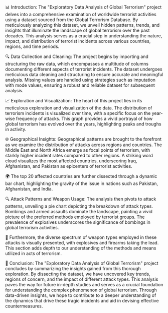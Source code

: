 📊 Introduction:
The "Exploratory Data Analysis of Global Terrorism" project delves into a comprehensive examination of worldwide terrorist activities using a dataset sourced from the Global Terrorism Database. By meticulously analyzing this dataset, we unveil hidden patterns, trends, and insights that illuminate the landscape of global terrorism over the past decades. This analysis serves as a crucial step in understanding the nature, impact, and distribution of terrorist incidents across various countries, regions, and time periods.

🔍 Data Collection and Cleaning:
The project begins by importing and structuring the raw data, which encompasses a multitude of columns documenting different aspects of terrorist incidents. The dataset undergoes meticulous data cleaning and structuring to ensure accurate and meaningful analysis. Missing values are handled using strategies such as imputation with mode values, ensuring a robust and reliable dataset for subsequent analysis.

📈 Exploration and Visualization:
The heart of this project lies in its meticulous exploration and visualization of the data. The distribution of terrorism incidents is visualized over time, with a specific focus on the year-wise frequency of attacks. This graph provides a vivid portrayal of how global terrorism has evolved over the years, highlighting peaks and troughs in activity.

🌐 Geographical Insights:
Geographical patterns are brought to the forefront as we examine the distribution of attacks across regions and countries. The Middle East and North Africa emerge as focal points of terrorism, with starkly higher incident rates compared to other regions. A striking word cloud visualizes the most affected countries, underscoring Iraq, Afghanistan, and Pakistan as epicenters of terrorist activities.

🌍 The top 20 affected countries are further dissected through a dynamic bar chart, highlighting the gravity of the issue in nations such as Pakistan, Afghanistan, and India.

🔍 Attack Patterns and Weapon Usage:
The analysis then pivots to attack patterns, unveiling a pie chart depicting the breakdown of attack types. Bombings and armed assaults dominate the landscape, painting a vivid picture of the preferred methods employed by terrorist groups. The prevalence of explosives underscores the significance of bombings in global terrorism activities.

🔫 Furthermore, the diverse spectrum of weapon types employed in these attacks is visually presented, with explosives and firearms taking the lead. This section adds depth to our understanding of the methods and means utilized in acts of terrorism.

🏁 Conclusion:
The "Exploratory Data Analysis of Global Terrorism" project concludes by summarizing the insights gained from this thorough exploration. By dissecting the dataset, we have uncovered key trends, regions of concern, and the impact of different attack types. This analysis paves the way for future in-depth studies and serves as a crucial foundation for understanding the complex phenomenon of global terrorism. Through data-driven insights, we hope to contribute to a deeper understanding of the dynamics that drive these tragic incidents and aid in devising effective countermeasures.
